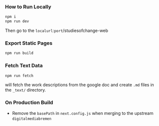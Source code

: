 ### How to Run Locally

```bash
npm i
npm run dev
```
Then go to the `localurl`:`port`/studiesofchange-web

### Export Static Pages
```bash
npm run build
```

### Fetch Text Data
```bash
npm run fetch
```
will fetch the work descriptions from the google doc and create `.md` files in the `_text/` directory.

### On Production Build
- Remove the `basePath` in `next.config.js` when merging to the upstream `digitalmediabremen`
